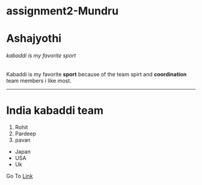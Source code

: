 # assignment2-Mundru
# Ashajyothi
###### kabaddi is my favorite sport
Kabaddi is my favorite **sport** because of the team spirt and **coordination** team members i like most.
***
# India kabaddi team
1. Rohit
2. Pardeep
3. pavan <br>

- Japan
- USA
- Uk

Go To [Link](/AboutMe.md)